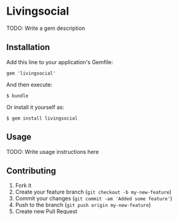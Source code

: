 # Livingsocial

TODO: Write a gem description

## Installation

Add this line to your application's Gemfile:

    gem 'livingsocial'

And then execute:

    $ bundle

Or install it yourself as:

    $ gem install livingsocial

## Usage

TODO: Write usage instructions here

## Contributing

1. Fork it
2. Create your feature branch (`git checkout -b my-new-feature`)
3. Commit your changes (`git commit -am 'Added some feature'`)
4. Push to the branch (`git push origin my-new-feature`)
5. Create new Pull Request
